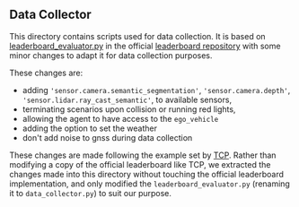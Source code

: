 ## Data Collector

This directory contains scripts used for data collection.
It is based on [leaderboard_evaluator.py](https://github.com/carla-simulator/leaderboard/blob/master/leaderboard/leaderboard_evaluator.py)
in the official [leaderboard repository](https://github.com/carla-simulator/leaderboard) with some minor changes to adapt it for data collection purposes.

These changes are:

- adding `'sensor.camera.semantic_segmentation'`, `'sensor.camera.depth'`, `'sensor.lidar.ray_cast_semantic'`, to available sensors,
- terminating scenarios upon collision or running red lights,
- allowing the agent to have access to the `ego_vehicle`
- adding the option to set the weather
- don't add noise to gnss during data collection

These changes are made following the example set by [TCP](https://github.com/OpenPerceptionX/TCP). 
Rather than modifying a copy of the official leaderboard like TCP, we extracted the changes made into this directory without 
touching the official leaderboard implementation, and only modified the `leaderboard_evaluator.py` 
(renaming it to `data_collector.py`) to suit our purpose.
